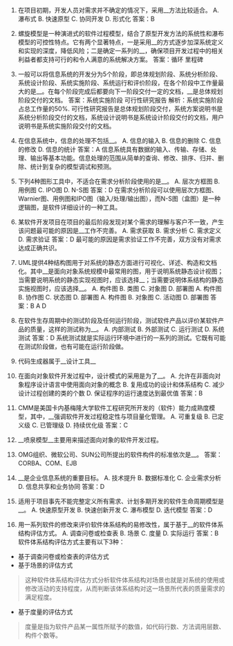 1. 在项目初期，开发人员对需求并不确定的情况下，采用\_\_方法比较适合。
A. 瀑布式		B. 快速原型 	C. 协同开发		D. 形式化
答案：B

2. 螺旋模型是一种演进式的软件过程模型，结合了原型开发方法的系统性和瀑布模型的可控性特点。它有两个显著特点，一是采用\_\_的方式逐步加深系统定义和实现的深度，降低风险；二是确定一系列的\_\_，确保项目开发过程中的相关利益者都支持可行的和令人满意的系统解决方案。
答案：循环 里程碑

3. 一般可以将信息系统的开发分为5个阶段，即总体规划阶段、系统分析阶段、系统设计阶段、系统实施阶段、系统运行和评价阶段，在各个阶段中工作量最大的是\_\_。在每个阶段完成后都要向下一阶段交付一定的文档，\_\_是总体规划阶段交付的文档。
答案：系统实施阶段 可行性研究报告
解析：系统实施阶段占总工作量的50%.
可行性研究报告是总体规划阶段交付，系统方案说明书是系统分析阶段交付的文档，系统设计说明书是系统设计阶段交付的文档，用户说明书是系统实施阶段交付的文档。

4. 在信息系统中，信息的处理不包括\_\_。
A. 信息的输入	B. 	信息的删除	C. 信息的修改	D. 信息的统计
答案：A
信息系统具有数据的输入、传输、存储、处理、输出等基本功能。信息处理的范围从简单的查询、修改、排序、归并、删除、统计到复杂的模型调试和预测。

5. 下列4种图形工具中，不适合在需求分析阶段使用的是\_\_。
A. 层次方框图	B. 用例图		C. IPO图		D. N-S图
答案：D
在需求分析阶段可以使用层次方框图、Warnier图、用例图和IPO图（输入/处理/输出图），而N-S图（盒图）是一种逻辑图，是软件详细设计的一种工具。

6. 某软件开发项目在项目的最后阶段发现对某个需求的理解与客户不一致，产生该问题最可能的原因是\_\_工作不完善。
A. 需求获取		B. 需求分析		C. 需求定义		D. 需求验证
答案：D
最可能的原因是需求验证工作不完善，双方没有对需求达成正确共识。

7. UML提供4种结构图用于对系统的静态方面进行可视化、详述、构造和文档化。其中\_\_是面向对象系统规模中最常用的图，用于说明系统静态设计视图；当需要说明系统的静态实现视图时，应该选择\_\_；当需要说明体系结构的静态实施视图时，应该选择\_\_。
A. 构件图		B. 类图		 C. 对象图		D. 部署图
A. 构件图		B. 协作图	    C. 状态图	    D. 部署图
A. 构件图		B. 对象图		C. 活动图		D. 部署图
答案：B A D

8. 在软件生存周期中的测试阶段及任何运行阶段，测试软件产品以评价某软件产品的质量，这样的测试称为\_\_。
A. 内部测试		B. 外部测试		C. 运行测试		D. 系统测试
答案：D
系统测试就是实际运行环境中进行的一系列的测试。它既有可能在测试阶段做，也有可能在运行阶段做。

9. 代码生成器属于__设计工具__

10. 在面向对象软件开发过程中，设计模式的采用是为了\_\_。
A. 允许在非面向对象程序设计语言中使用面向对象的概念
B. 复用成功的设计和体系结构
C. 减少设计过程创建的类的个数
D. 保证程序的运行速度达到最优值
答案：B

11. CMM是美国卡内基梅隆大学软件工程研究所开发的（软件）能力成熟度模型，其中，\_\_强调软件开发过程稳定性与项目量化管理。
A. 可重复级		B. 已定义级		C. 已管理级		D. 持续优化级
答案：C

12. __喷泉模型__主要用来描述面向对象的软件开发过程。

13. OMG组织、微软公司、SUN公司所提出的软件构件的标准依次是\_\_。
答案：CORBA、COM、EJB

14. \_\_是企业信息系统的重要目标。
A. 技术提升		B. 数据标准化	 C. 企业需求分析		D. 信息共享和业务协同
答案：D

15. 适用于项目事先不能完整定义所有需求、计划多期开发的软件生命周期模型是\_\_。
A. 快速原型开发	B. 快速创新开发	C. 瀑布模型		D. 迭代模型
答案：D

16. 用一系列软件的修改来评价软件体系结构的易修改性，属于基于\_\_的软件体系结构评估方式。
A. 调查问卷或检查表		B. 场景	  C. 度量		D. 实际运行
答案：B
软件体系结构评估方式主要有以下3种：
* 基于调查问卷或检查表的评估方式
* 基于场景的评估方式
> 这种软件体系结构评估方式分析软件体系结构对场景也就是对系统的使用或修改活动的支持程度，从而判断该体系结构对这一场景所代表的质量需求的满足程度。
* 基于度量的评估方式
> 度量是指为软件产品某一属性所赋予的数值，如代码行数、方法调用层数、构件个数等。
